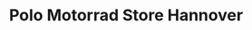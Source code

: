---
title: "Polo Motorrad Store Hannover"
url: /hannover/polo-motorrad-store-hannover/
shop: Motorrad
---